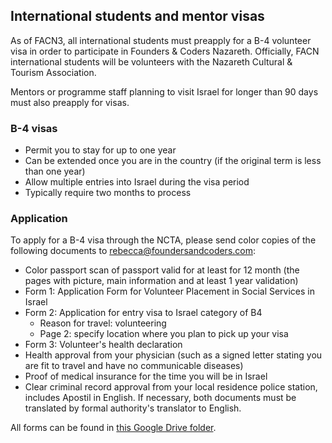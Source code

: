 ## International students and mentor visas

As of FACN3, all international students must preapply for a B-4 volunteer visa in order to participate in Founders & Coders Nazareth. Officially, FACN international students will be volunteers with the Nazareth Cultural & Tourism Association.

Mentors or programme staff planning to visit Israel for longer than 90 days must also preapply for visas. 

### B-4 visas
- Permit you to stay for up to one year 
- Can be extended once you are in the country (if the original term is less than one year)
- Allow multiple entries into Israel during the visa period
- Typically require two months to process

### Application

To apply for a B-4 visa through the NCTA, please send color copies of the following documents to rebecca@foundersandcoders.com:
 - Color passport scan of passport valid for at least for 12 month (the pages with picture, main information and at least 1 year validation)
- Form 1: Application Form for Volunteer Placement in Social Services in Israel
- Form 2: Application for entry visa to Israel category of B4 
   - Reason for travel: volunteering
   - Page 2: specify location where you plan to pick up your visa
- Form 3: Volunteer's health declaration
- Health approval from your physician (such as a signed letter stating you are fit to travel and have no communicable diseases)
- Proof of medical insurance for the time you will be in Israel
- Clear criminal record approval from your local residence police station, includes Apostil in English. If necessary, both documents must be translated by formal authority's translator to English.

All forms can be found in [this Google Drive folder](https://drive.google.com/drive/folders/0B-mliovLR9b_OEJvRy1LS1d4QTg?usp=sharing).
